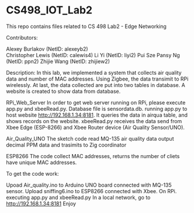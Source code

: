 # CS498_IOT_Lab2
This repo contains files related to CS 498 Lab2 - Edge Networking

Contributors:

Alexey Burlakov (NetID: alexeyb2) <br />
Christopher Lewis (NetID: calewis4) 
Li Yi (NetID: liyi2) 
Pui Sze Pansy Ng (NetID: ppn2) 
Zhijie Wang (NetID: zhijiew2)

Description: In this lab, we implemented a system that collects air quality data and number of MAC addresses. Using Zigbee, the data transimit to RPi wirelessly. At last, the data collected are put into two tables in database. A website is created to show data from database.

RPi_Web_Server
In order to get web server running on RPi, please execute app.py and xbeeRead.py. Database file is sensordata.db. running app.py to host website http://192.168.1.34:8181. It queries the data in airqua table, and shows records on the website. xbeeRead.py receives the data send from Xbee Edge (ESP-8266) and Xbee Router device (Air Quality Sensor/UNO). 

Air_Quality_UNO 
The sketch code read MQ-135 air quality data output decimal PPM data and trasimits to Zig coordinator

ESP8266
The code collect MAC addresses, returns the number of cliets have unique MAC addresses. 

To get the code work:

Upoad Air_quality.ino to Arduino UNO board connected with MQ-135 sensor.
Upload sniffing6.ino to ESP8266 connected with Xbee.
On RPi. executing app.py and xbeeRead.py
In a local network, go to http://192.168.1.34:8181
Enjoy
